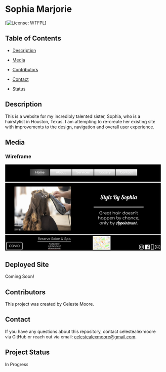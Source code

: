 # Sophia Marjorie
  [![License: WTFPL](https://img.shields.io/badge/License-${license}.svg)]

  ## Table of Contents

  * [Description](#Description)

  * [Media](#Media)

  * [Contributors](#Contributors)

  * [Contact](#Contact)

  * [Status](Status)


  ## Description
  This is a website for my incredibly talented sister, Sophia, who is a hairstylist in Houston, Texas. I am attempting to re-create her existing site with improvements to the design, navigation and overall user experience.

  ## Media

  ### Wireframe
  
 ![](./assets/images/wireframe.png)

  ## Deployed Site
  Coming Soon!

  ## Contributors
  This project was created by Celeste Moore.

  ## Contact
  If you have any questions about this repository, contact celestealexmoore via GitHub or reach out via email:
  celestealexmoore@gmail.com.

  ## Project Status
  In Progress


